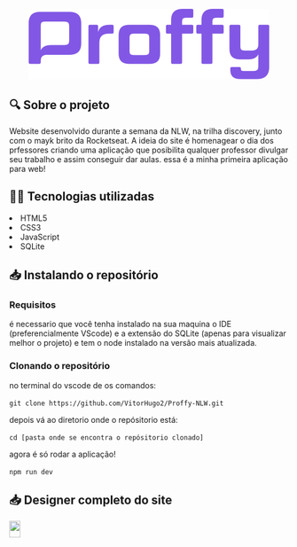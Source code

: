 <p align="center">
  <img src="./logo.png"/>
</p>

## 🔍 Sobre o projeto 

<p>  Website desenvolvido durante a semana da NLW, na trilha discovery, junto com o mayk brito da Rocketseat. A ideia do site é homenagear o dia dos prfessores criando uma aplicação que posibilita qualquer professor divulgar seu trabalho e assim conseguir dar aulas. essa é a minha primeira aplicação para web! </p>
  
## :man_technologist: Tecnologias utilizadas 
 
 <li> HTML5 </li>
 <li> CSS3 </li>
 <li> JavaScript </li>
 <li> SQLite </li>
 
 ## 📥 Instalando o repositório 
 
 ### Requisitos
 
 <p> é necessario que você tenha instalado na sua maquina o IDE (preferencialmente VScode) e a extensão do SQLite (apenas para visualizar melhor o projeto) e tem o node instalado na versão mais atualizada. </p>
  
 ### Clonando o repositório 
  
  no terminal do vscode de os comandos:
  
  ``` git clone https://github.com/VitorHugo2/Proffy-NLW.git ```
  
  depois vá ao diretorio onde o repósitorio está:
  
  ``` cd [pasta onde se encontra o repósitorio clonado] ```
  
  agora é só rodar a aplicação!
  
  ``` npm run dev ```
  
  ## 📥 Designer completo do site

  <a href="https://www.figma.com/file/F3mfTLfFz1G1SAmRjSRroU/Proffy_Web" >
    <img src="./figma-1.svg" width='20px' height="30px"/>
  </a>

